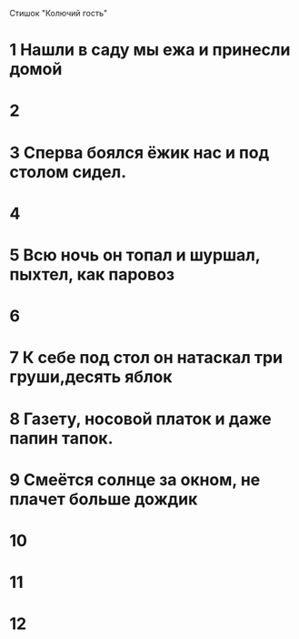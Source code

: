 Стишок "Колючий гость"
# 1 Нашли в саду мы ежа и принесли домой
# 2
# 3 Сперва боялся ёжик нас и под столом сидел.
# 4
# 5 Всю ночь он топал и шуршал, пыхтел, как паровоз
# 6
# 7 К себе под стол он натаскал три груши,десять яблок
# 8 Газету, носовой платок и даже папин тапок.
# 9 Смеётся солнце за окном, не плачет больше дождик
# 10
# 11
# 12
